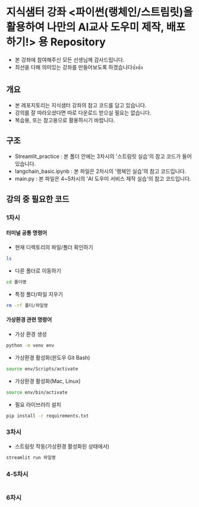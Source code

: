# **지식샘터 강좌 <파이썬(랭체인/스트림릿)을 활용하여 나만의 AI교사 도우미 제작, 배포하기!> 용 Repository**
     
- 본 강좌에 참여해주신 모든 선생님께 감사드립니다.     
- 최선을 다해 의미있는 강좌를 만들어보도록 하겠습니다👍👍

## 개요
     
- 본 레포지토리는 지식샘터 강좌의 참고 코드를 담고 있습니다.
- 강의를 잘 따라오셨다면 따로 다운로드 받으실 필요는 없습니다.
- 복습용, 또는 참고용으로 활용하시기 바랍니다.

## 구조
- Streamlit_practice : 본 폴더 안에는 3차시의 '스트림릿 실습'의 참고 코드가 들어있습니다.
- langchain_basic.ipynb : 본 파일은 2차시의 '랭체인 실습'의 참고 코드입니다.
- main.py : 본 파일은 4~5차시의 'AI 도우미 서비스 제작 실습'의 참고 코드입니다.


## 강의 중 필요한 코드

### 1차시

#### 터미널 공통 명령어
- 현재 디렉토리의 파일/폴더 확인하기
```bash
ls
```
     
- 다른 폴더로 이동하기
```bash
cd 폴더명
```

- 특정 폴더/파일 지우기
```bash
rm -rf 폴더/파일명
```
     
#### 가상환경 관련 명령어

- 가상 환경 생성

```bash
python -m venv env
```
       
- 가상환경 활성화(윈도우 Git Bash)       
```bash
source env/Scripts/activate
```

- 가상환경 활성화(Mac, Linux)    

```bash
source env/bin/activate
```
       
- 필요 라이브러리 설치
```bash
pip install -r requirements.txt
```

### 3차시

- 스트림릿 작동(가상환경 활성화된 상태에서)
```bash
streamlit run 파일명
```    

### 4-5차시

```bash

```

### 6차시

```bash

```